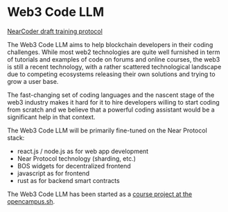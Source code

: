 # Web3 Code LLM

[NearCoder draft training protocol](https://github.com/AnnaValentinaHirsch/Web3CodeLLM/blob/main/NearCoder.jpg)

The Web3 Code LLM aims to help blockchain developers in their coding challenges. While most web2 technologies are quite well furnished in term of tutorials and examples of code on forums and online courses, the web3 is still a recent technology, with a rather scattered technological landscape due to competing ecosystems releasing their own solutions and trying to grow a user base. 

The fast-changing set of coding languages and the nascent stage of the web3 industry makes it hard for it to hire developers willing to start coding from scratch and we believe that a powerful coding assistant would be a significant help in that context. 

The Web3 Code LLM will be primarily fine-tuned on the Near Protocol stack:
- react.js / node.js as for web app development
- Near Protocol technology (sharding, etc.)
- BOS widgets for decentralized frontend
- javascript as for frontend 
- rust as for backend smart contracts

The Web3 Code LLM has been started as a [course project at the opencampus.sh](https://edu.opencampus.sh/en/course/477). 